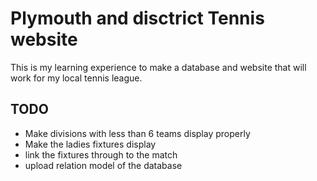 # Plymouth and disctrict Tennis website

This is my learning experience to make a database and website that will work for my local tennis league.

## TODO
- Make divisions with less than 6 teams display properly
- Make the ladies fixtures display
- link the fixtures through to the match
- upload relation model of the database
